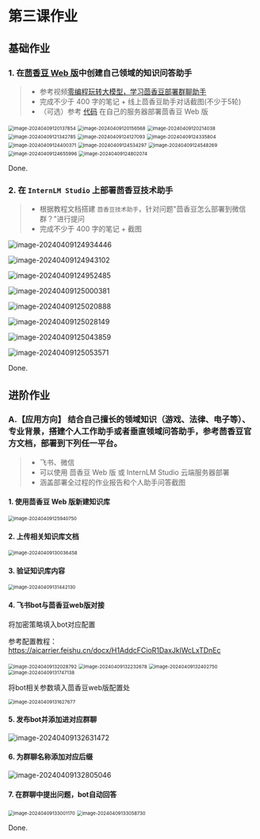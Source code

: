 # 第三课作业

## 基础作业

### 1. 在[茴香豆 Web 版](https://openxlab.org.cn/apps/detail/tpoisonooo/huixiangdou-web)中创建自己领域的知识问答助手

> - 参考视频[零编程玩转大模型，学习茴香豆部署群聊助手](https://www.bilibili.com/video/BV1S2421N7mn)
> - 完成不少于 400 字的笔记 + 线上茴香豆助手对话截图(不少于5轮)
> - （可选）参考 [代码](https://github.com/InternLM/HuixiangDou/tree/main/web) 在自己的服务器部署茴香豆 Web 版

<img src="./assets/image-20240409120137854.png" alt="image-20240409120137854" style="zoom: 67%;" />

<img src="./assets/image-20240409120156568.png" alt="image-20240409120156568" style="zoom:67%;" />

<img src="./assets/image-20240409120214038.png" alt="image-20240409120214038" style="zoom:67%;" />

<img src="./assets/image-20240409121342785.png" alt="image-20240409121342785" style="zoom:67%;" />

<img src="./assets/image-20240409124127093.png" alt="image-20240409124127093" style="zoom:67%;" />

<img src="./assets/image-20240409124335804.png" alt="image-20240409124335804" style="zoom:67%;" />

<img src="./assets/image-20240409124400371.png" alt="image-20240409124400371" style="zoom:67%;" />

<img src="./assets/image-20240409124534297.png" alt="image-20240409124534297" style="zoom:67%;" />

<img src="./assets/image-20240409124548269.png" alt="image-20240409124548269" style="zoom:67%;" />

<img src="./assets/image-20240409124655996.png" alt="image-20240409124655996" style="zoom:67%;" />

<img src="./assets/image-20240409124802074.png" alt="image-20240409124802074" style="zoom:67%;" />

Done.



### 2. 在 `InternLM Studio` 上部署茴香豆技术助手

> - 根据教程文档搭建 `茴香豆技术助手`，针对问题"茴香豆怎么部署到微信群？"进行提问
> - 完成不少于 400 字的笔记 + 截图

![image-20240409124934446](./assets/image-20240409124934446.png)

![image-20240409124943102](./assets/image-20240409124943102.png)

![image-20240409124952485](./assets/image-20240409124952485.png)

![image-20240409125000381](./assets/image-20240409125000381.png)

![image-20240409125020888](./assets/image-20240409125020888.png)

![image-20240409125028149](./assets/image-20240409125028149.png)

![image-20240409125043859](./assets/image-20240409125043859.png)

![image-20240409125053571](./assets/image-20240409125053571.png)

Done.



## 进阶作业

### A.【应用方向】 结合自己擅长的领域知识（游戏、法律、电子等）、专业背景，搭建个人工作助手或者垂直领域问答助手，参考茴香豆官方文档，部署到下列任一平台。

> - 飞书、微信
> - 可以使用 茴香豆 Web 版 或 InternLM Studio 云端服务器部署
> - 涵盖部署全过程的作业报告和个人助手问答截图

#### 1. 使用茴香豆 Web 版新建知识库

<img src="./assets/image-20240409125940750.png" alt="image-20240409125940750" style="zoom: 67%;" />

#### 2. 上传相关知识库文档

<img src="./assets/image-20240409130036458.png" alt="image-20240409130036458" style="zoom:67%;" />

#### 3. 验证知识库内容

<img src="./assets/image-20240409131442130.png" alt="image-20240409131442130" style="zoom:67%;" />

#### 4. 飞书bot与茴香豆web版对接

将加密策略填入bot对应配置

参考配置教程：https://aicarrier.feishu.cn/docx/H1AddcFCioR1DaxJklWcLxTDnEc

<img src="./assets/image-20240409132028792.png" alt="image-20240409132028792" style="zoom:67%;" />

<img src="./assets/image-20240409132232678.png" alt="image-20240409132232678" style="zoom:67%;" />

<img src="./assets/image-20240409132402750.png" alt="image-20240409132402750" style="zoom:67%;" />

<img src="./assets/image-20240409131747138.png" alt="image-20240409131747138" style="zoom:67%;" />

将bot相关参数填入茴香豆web版配置处

<img src="./assets/image-20240409131627677.png" alt="image-20240409131627677" style="zoom:67%;" />

#### 5. 发布bot并添加进对应群聊

![image-20240409132631472](./assets/image-20240409132631472.png)

#### 6. 为群聊名称添加对应后缀

![image-20240409132805046](./assets/image-20240409132805046.png)

#### 7. 在群聊中提出问题，bot自动回答

<img src="./assets/image-20240409133001170.png" alt="image-20240409133001170" style="zoom:67%;" />

<img src="./assets/image-20240409133058730.png" alt="image-20240409133058730" style="zoom:67%;" />

Done.